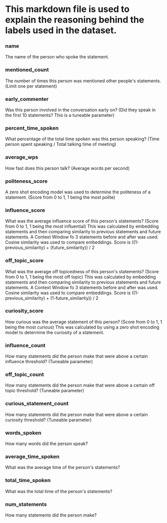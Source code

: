 # This markdown file is used to explain the reasoning behind the labels used in the dataset.

### name
The name of the person who spoke the statement.

### mentioned_count
The number of times this person was mentioned other people's statements. (Limit one per statement)

### early_commenter
Was this person involved in the conversation early on? (Did they speak in the first 10 statements? This is a tuneable parameter)

### percent_time_spoken
What percentage of the total time spoken was this person speaking? (Time person spent speaking / Total talking time of meeting)

### average_wps
How fast does this person talk? (Average words per second)

### politeness_score
A zero shot encoding model was used to determine the politeness of a statement. (Score from 0 to 1, 1 being the most polite)

### influence_score
What was the average influence score of this person's statements? (Score from 0 to 1, 1 being the most influential)
This was calculated by embedding statements and then comparing similarity to previous statements and future statements.
A Context Window fo 3 statements before and after was used.
Cosine similarity was used to compare embeddings.
Score is ((1-previous_similarity) + (future_similarity)) / 2

### off_topic_score
What was the average off topicedness of this person's statements? (Score from 0 to 1, 1 being the most off topic)
This was calculated by embedding statements and then comparing similarity to previous statements and future statements.
A Context Window fo 3 statements before and after was used.
Cosine similarity was used to compare embeddings.
Score is ((1-previous_similarity) + (1-future_similarity)) / 2

### curiosity_score
How curious was the average statement of this person? (Score from 0 to 1, 1 being the most curious)
This was calculated by using a zero shot encoding model to determine the curiosity of a statement.

### influence_count
How many statements did the person make that were above a certain influence threshold? (Tuneable parameter)

### off_topic_count
How many statements did the person make that were above a certain off topic threshold? (Tuneable parameter)

### curious_statement_count
How many statements did the person make that were above a certain curiosity threshold? (Tuneable parameter)

### words_spoken
How many words did the person speak?

### average_time_spoken
What was the average time of the person's statements?

### total_time_spoken
What was the total time of the person's statements?

### num_statements
How many statements did the person make?

